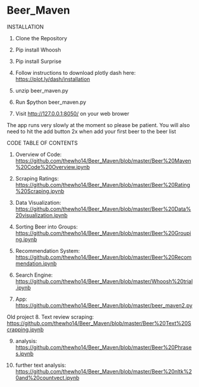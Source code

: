 # Beer_Maven

INSTALLATION

1. Clone the Repository

2. Pip install Whoosh

3. Pip install Surprise

4. Follow instructions to download plotly dash here: https://plot.ly/dash/installation

5. unzip beer_maven.py

6. Run $python beer_maven.py

7. Visit http://127.0.0.1:8050/ on your web brower

The app runs very slowly at the moment so please be patient.
You will also need to hit the add button 2x when add your first beer to the beer list

CODE TABLE OF CONTENTS
1. Overview of Code: https://github.com/thewho14/Beer_Maven/blob/master/Beer%20Maven%20Code%20Overview.ipynb

2. Scraping Ratings: https://github.com/thewho14/Beer_Maven/blob/master/Beer%20Rating%20Scraping.ipynb

3. Data Visualization: https://github.com/thewho14/Beer_Maven/blob/master/Beer%20Data%20visualization.ipynb

4. Sorting Beer into Groups: https://github.com/thewho14/Beer_Maven/blob/master/Beer%20Grouping.ipynb

5. Recommendation System: https://github.com/thewho14/Beer_Maven/blob/master/Beer%20Recommendation.ipynb

6. Search Engine: https://github.com/thewho14/Beer_Maven/blob/master/Whoosh%20trial.ipynb

7. App: https://github.com/thewho14/Beer_Maven/blob/master/beer_maven2.py

Old project
8. Text review scraping: https://github.com/thewho14/Beer_Maven/blob/master/Beer%20Text%20Scrapping.ipynb

9. analysis: https://github.com/thewho14/Beer_Maven/blob/master/Beer%20Phrases.ipynb

10. further text analysis: https://github.com/thewho14/Beer_Maven/blob/master/Beer%20nltk%20and%20countvect.ipynb
